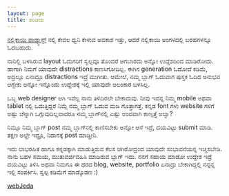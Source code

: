 ```yaml
---
layout: page
title: ಪರಿಚಯ
---
```


[<i class="fa fa-question-microphone"></i>ನಲ್ಲಿಕಾಯಿ ಪಾಡ್ಕ್ಯಾಸ್ಟ್](http://nallikayi.com) ನಲ್ಲಿ ಕೇವಲ ಧ್ವನಿ ಕೇಳುವ ಅವಕಾಶ ಇತ್ತು, ಆದರೆ ನಲ್ಲಿಕಾಯಿ ಅಂಗಳದಲ್ಲಿ ಬರಹಗಳನ್ನೂ ಓದಬಹುದು.

ನಾನಿಲ್ಲಿ ಬಳಸಿರುವ layout ಓದುಗರಿಗೆ ಸ್ವಲ್ಪವೂ ತೊಂದರೆ ಆಗಬಾರದು ಅನ್ನೋ ಉದ್ದೆಶದಿಂದ ಮಾಡಿರೋದು. ಹಾಗಾಗಿ ನಿಮಗೆ ಯಾವುದೇ distractions ಕಾಣಸಿಗೋದಿಲ್ಲ. ಈಗಿನ generation ಓದೋದೆ ಕಡಿಮೆ, ಅದ್ರಲ್ಲೂ ಏನಾದ್ರೂ distractions ಇದ್ರೆ ಮುಗೀತು. ಆಮೇಲೆ, ನಮ್ಮ ಬ್ಲಾಗ್‍ ಓದುವಾಗ ಪುಸ್ತಕ ಓದಿದ ಅನುಭವ ಆಗ್ಬೇಕು ಅನ್ನೋ ಇನ್ನೊಂದು ಉದ್ದೇಶಕ್ಕೆ ಇಲ್ಲಿ ಯಾವುದೇ ಅಲಂಕಾರ ಬಳಸಿಲ್ಲ. 

ಒಬ್ಬ web designer ಆಗಿ ಇವೆಲ್ಲ ನಾನು ತಿಳಿದಿರಲೇ ಬೇಕಾದುವು. ನೀವು ಇದನ್ನ ನಿಮ್ಮ mobile ಅಥವಾ tablet ನಲ್ಲಿ ಒದುತ್ತಿದ್ದರೆ ನಿಮ್ಗೆ ನಮ್ಮ ಬ್ಲಾಗ್ ಓದುವ ಮಜ ಗೊತ್ತಾಗತ್ತೆ. ಕನ್ನಡ font ಗಳು website ಗಳಿಗೆ ಅಷ್ಟು ಚೆನ್ನಾಗಿ ಒಗ್ಗುವುದಿಲ್ಲವಾದರೂ ನಮ್ಮ ಬ್ಲಾಗ್‍ನಲ್ಲಿ ಎಷ್ಟು ಅಂದವಾಗಿ ಕಾಣ್ಸತ್ತೆ ಅಲ್ವಾ?

ನಿಮ್ಗೂ ನಿಮ್ಮ ಬ್ಲಾಗ್ post ನಮ್ಮ ಬ್ಲಾಗ್‍ನಲ್ಲಿ ಕಾಣಿಸಬೇಕು ಅನ್ನೋ ಆಸೆ ಇದ್ರೆ, ದಯವಿಟ್ಟು submit ಮಾಡಿ. ತಕ್ಷಣ ಅಲ್ದೇ ಇದ್ರೂ, ನಿದಾನಕ್ಕೆ post ಮಾಡ್ತೀನಿ.

ಇದು ಲಾಭರಹಿತ ಹಾಗೂ ಕನ್ನಡಕ್ಕಾಗಿ ಮಾಡುತ್ತಿರುವ ಕೆಲಸ ಆಗಿರೋದ್ರಂದ ಯಾವುದೇ ಸಂಭಾವನೆಯನ್ನ ಇಚ್ಚಿಸಬೇಡಿ. ನಾನು ಬಹಳ ಸಮಯ, ಮುತುವರ್ಜಿವಹಿಸಿ ಮಾಡಿರುವ ಬ್ಲಾಗ್ ಇದು. ನನಗೆ ಸಹಾಯ ಮಾಡೋ ಉದ್ದೇಶ ಇದ್ರೆ ದಯವಿಟ್ಟು ತಿಳಿಸಿ ಅಥವಾ ನಿಮಗೂ ಈ ಥರದ blog, website, portfolio ಏನಾದ್ರು ಬೇಕಾಗಿದ್ದಲ್ಲಿ ನನ್ನನ್ನ ಇಲ್ಲಿ ಸಂಪರ್ಕಿಸಿ. ಸ್ವಲ್ಪ ಕಡಿಮೆಗೆ ಮಾಡ್ಕೊಡಣ :)

[webJeda](http://webjeda.com)